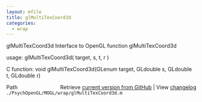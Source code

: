 ```yaml
---
layout: mfile
title: glMultiTexCoord3d
categories:
  - wrap
---
```


glMultiTexCoord3d  Interface to OpenGL function glMultiTexCoord3d

usage:  glMultiTexCoord3d\( target, s, t, r \)

C function:  void glMultiTexCoord3d\(GLenum target, GLdouble s, GLdouble t, GLdouble r\)


<div class="code_header" style="text-align:right;">
  <span style="float:left;">Path&nbsp;&nbsp;</span> <span class="counter">Retrieve <a href=
  "https://raw.github.com/Psychtoolbox-3/Psychtoolbox-3/beta/./PsychOpenGL/MOGL/wrap/glMultiTexCoord3d.m">current version from GitHub</a> | View <a href=
  "https://github.com/Psychtoolbox-3/Psychtoolbox-3/commits/beta/./PsychOpenGL/MOGL/wrap/glMultiTexCoord3d.m">changelog</a></span>
</div>
<div class="code">
  <code>./PsychOpenGL/MOGL/wrap/glMultiTexCoord3d.m</code>
</div>
